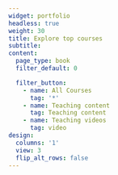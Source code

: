 ```yaml
---
widget: portfolio
headless: true
weight: 30
title: Explore top courses
subtitle:
content:
  page_type: book
  filter_default: 0

  filter_button:
    - name: All Courses
      tag: '*'
    - name: Teaching content
      tag: Teaching content
    - name: Teaching videos
      tag: video
design:
  columns: '1'
  view: 3
  flip_alt_rows: false
---
```

